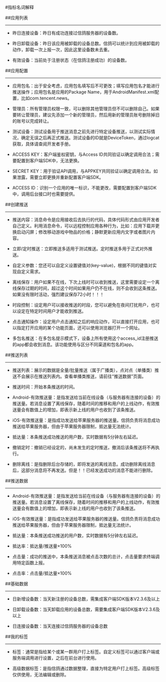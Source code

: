 #指标名词解释

##应用列表
<hr>

- 昨日连接设备：昨日有成功连接过信鸽服务器的设备数。

- 昨日卸载设备：昨日该应用被卸载的设备总数。信鸽可以统计到应用被卸载的动作，卸载一次上报一次，因此这里设备数未去重。

- 有效设备：当前处于注册状态（在信鸽注册成功）的设备数。

##应用配置
<hr>

- 应用包名：出于安全考虑，应用包名填写后不可更改；填写应用包名才能进行推送操作；应用包名是应用的Package Name，用于AndroidManifest.xml配置，比如com.tencent.news。

- 管理员：所有管理员权限一致，可以删除其他管理员但不可以删除自己。如果要转让管理员，建议先添加一个新的管理员，然后用新的管理员账号删除掉旧的账号以完成转让。

- 测试设备：测试设备用于推送消息之前先进行特定设备推送，以测试实际情况，确定无误之后再正式推送。测试设备的ID就是DeviceToken，通过logcat获取，具体请查阅开发者手册。

- ACCESS KEY：客户端鉴权密钥，与Access ID共同验证以确定调用合法；需要配置到客户端SDK中，无法更换。

- SECRET KEY：用于验证API调用，与APPKEY共同验证以确定调用合法。如果泄露，需要立即更换并重新配置客户端SDK。

- ACCESS ID：识别一个应用的唯一标识，不能更改，需要配置到客户端SDK中，调用后台接口时也需要提供。

##创建推送
<hr>

- 推送内容：消息命令是应用接收后去执行的代码，具体代码形式由应用开发者自己定义。利用消息命令，可以远程控制应用各种行为，比如：应用下载并更换启动闪屏；修改移动游戏中物品的价格；静默更新应用内文字或者图片内容。

- 立即/定时推送：立即推送多适用于测试推送。定时推送多用于正式对外推送。

- 自定义参数：您还可以自定义设置键值对(key-value)，根据不同的键值对实现自定义需求。

- 离线保存：用户如果不在线，下次上线时可以收到推送，这里需要设定一个离线保存过期的时间，超过这个时间如果用户仍不在线，则不会收到这条推送。如果没有限时活动，强烈建议保存72小时！！！

- 时段控制：设定用户可以接收推送的时段，您可以避免在夜间打扰用户，也可以设定在特定时间用户才能收到推送。

- 点击通知操作：设定用户点击通知之后的响应动作，可以直接打开应用，也可以指定打开应用的某个功能页面，还可以使用浏览器打开一个网址。

- 多包名推送：在多包名提示模式下，设备上所有使用这个access_id注册推送的app都会收到消息。该功能使用与区分不同渠道和包名的app。

##推送列表
<hr>

- 推送列表：展示的数据是全量/批量推送（属于广播类），点对点（单播类）推送不会展示在推送列表内。查看单播类推送，请前往“推送数据”页面。

- 推送时间：开始本条推送的时间。

- Android-有效推送量：是指发送给当前在线设备（与服务器有连接的设备）的推送量。若消息设置了离线保存，随着时间的推移和用户的上线动作，有效推送量会有数值上的增加，即表示新上线的用户也收到了该条推送。

- iOS-有效推送量：是指成功发送给苹果服务器的推送量。信鸽负责将消息成功推送给苹果服务器，但由于苹果服务器限制，抵达量无法统计。

- 抵达量：本条推送成功推送的用户数，实时数据有5分钟左右延迟。

- 撤销定时：撤销已经设定的，尚未发生的定时推送，撤消后该条推送将不再执行。

- 删除离线：是指删除后台存储的，即将发送的离线消息。成功删除离线消息后，这部分消息将不再发送。但是！！已经发送成功的消息不能进行删除。

##推送数据
<hr>

- Android-有效推送量：是指发送给当前在线设备（与服务器有连接的设备）的推送量。若消息设置了离线保存，随着时间的推移和用户的上线动作，有效推送量会有数值上的增加，即表示新上线的用户也收到了该条推送。

- iOS-有效推送量：是指成功发送给苹果服务器的推送量。信鸽负责将消息成功推送给苹果服务器，但由于苹果服务器限制，抵达量无法统计。

- 抵达量：本条推送成功推送的用户数，实时数据有5分钟左右延迟。

- 抵达率：抵达量/推送量×100%

- 点击量：成功的推送中，本条推送消息被点击次数的总计，点击量要求终端调用特定函数上报。

- 点击率：点击量/抵达量×100%

##基础数据
<hr>

- 日新增设备数：当天新注册的设备总数，需集成客户端SDK版本V2.3.6及以上

- 日卸载设备数：当天卸载应用的设备总数，需要集成客户端SDK版本V2.3.6及以上

- 日连接设备数：当天连接过信鸽服务器的设备总数

##我的标签
<hr>

- 标签：通常是指给某个或某一群用户打上标签。自定义标签可以通过客户端或服务端调用进行设置，之后在前台进行使用。

- 高级数据标签：是指信鸽通过数据整理，直接为特定用户打上标签。高级标签仅供使用，无法编辑或删除。